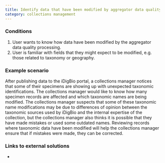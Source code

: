 ```yaml
---
title: Identify data that have been modified by aggregator data quality processing
category: collections management
---
```


### Conditions

1. User wants to know how data have been modified by the aggregator data quality processing.
1. User is familiar with fields that they might expect to be modified, e.g. those related to taxonomy or geography.

### Example scenario

After publishing data to the iDigBio portal, a collections manager notices that some of their specimens are showing up with unexpected taxonomic identifications. The collections manager would like to know how many specimen records are affected and which taxonomic names are being modified. The collections manager suspects that some of these taxonomic name modifications may be due to differences of opinion between the taxonomic sources used by iDigBio and the internal expertise of the collection, but the collections manager also thinks it is possible that they have made mistakes or used some outdated names. Reviewing records where taxonomic data have been modified will help the collections manager ensure that if mistakes were made, they can be corrected.

### Links to external solutions
-

